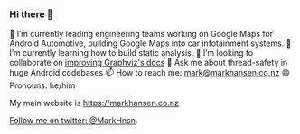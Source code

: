 ### Hi there 👋

🔭 I’m currently leading engineering teams working on Google Maps for Android Automotive, building Google Maps into car infotainment systems.
🌱 I’m currently learning how to build static analysis.
👯 I’m looking to collaborate on [improving Graphviz's docs](https://gitlab.com/graphviz/graphviz.gitlab.io)
💬 Ask me about thread-safety in huge Android codebases
📫 How to reach me: mark@markhansen.co.nz
😄 Pronouns: he/him

My main website is https://markhansen.co.nz

[Follow me on twitter: @MarkHnsn](https://twitter.com/markhnsn).
